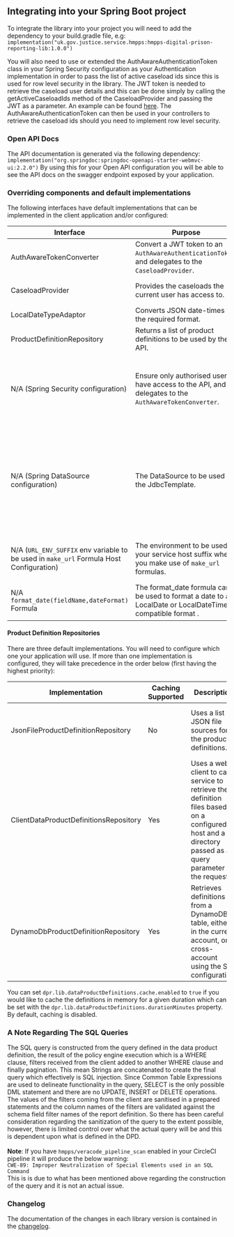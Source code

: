## Integrating into your Spring Boot project
To integrate the library into your project you will need to add the dependency to your build.gradle file, e.g:
`implementation("uk.gov.justice.service.hmpps:hmpps-digital-prison-reporting-lib:1.0.0")`

You will also need to use or extended the AuthAwareAuthenticationToken class in your Spring Security configuration as your Authentication implementation in order to pass the list of active caseload ids since this is used
for row level security in the library. 
The JWT token is needed to retrieve the caseload user details and this can be done simply by calling the getActiveCaseloadIds method of the CaseloadProvider and passing the JWT as a parameter.
An example can be found [here](https://github.com/ministryofjustice/hmpps-digital-prison-reporting-lib/blob/main/src/main/kotlin/uk/gov/justice/digital/hmpps/digitalprisonreportinglib/security/DefaultDprAuthAwareTokenConverter.kt#L13).
The AuthAwareAuthenticationToken can then be used in your controllers to retrieve the caseload ids should you need to implement row level security. 

### Open API Docs
The API documentation is generated via the following dependency:
`implementation("org.springdoc:springdoc-openapi-starter-webmvc-ui:2.2.0")`
By using this for your Open API configuration you will be able to see the API docs on the swagger endpoint exposed by your application.

### Overriding components and default implementations

The following interfaces have default implementations that can be implemented in the client application and/or configured:

| Interface                                                                               | Purpose                                                                                                  | Default implementation                                                                                                                                                                                                                                                                                                                                                                                                                                                                                    | Default configuration                                                                                                                                                                                                                                                                                                                                                                                                                                                                                                                    |
|-----------------------------------------------------------------------------------------|----------------------------------------------------------------------------------------------------------|-----------------------------------------------------------------------------------------------------------------------------------------------------------------------------------------------------------------------------------------------------------------------------------------------------------------------------------------------------------------------------------------------------------------------------------------------------------------------------------------------------------|------------------------------------------------------------------------------------------------------------------------------------------------------------------------------------------------------------------------------------------------------------------------------------------------------------------------------------------------------------------------------------------------------------------------------------------------------------------------------------------------------------------------------------------|
| AuthAwareTokenConverter                                                                 | Convert a JWT token to an `AuthAwareAuthenticationToken`, and delegates to the `CaseloadProvider`.       | `DefaultAuthAwareTokenConverter`: Extracts roles and delegates caseload provision - uses the `CaseloadProvider` implementation in the context.                                                                                                                                                                                                                                                                                                                                                            | N/A                                                                                                                                                                                                                                                                                                                                                                                                                                                                                                                                      |
| CaseloadProvider                                                                        | Provides the caseloads the current user has access to.                                                   | `DefaultCaseloadProvider`: Requests caseloads from the configured endpoint.                                                                                                                                                                                                                                                                                                                                                                                                                               | Set `dpr.lib.caseloads.host` to the Nomis User API host. Optionally set `dpr.lib.caseloads.path` (defaults to `me/caseloads`).                                                                                                                                                                                                                                                                                                                                                                                                           |
| LocalDateTypeAdaptor                                                                    | Converts JSON date-times to the required format.                                                         | `IsoLocalDateTypeAdaptor`: Converts to the format "yyyy-MM-dd".                                                                                                                                                                                                                                                                                                                                                                                                                                           | N/A                                                                                                                                                                                                                                                                                                                                                                                                                                                                                                                                      |
| ProductDefinitionRepository                                                             | Returns a list of product definitions to be used by the API.                                             | See below.                                                                                                                                                                                                                                                                                                                                                                                                                                                                                                |                                                                                                                                                                                                                                                                                                                                                                                                                                                                                                                                          |
| N/A (Spring Security configuration)                                                     | Ensure only authorised users have access to the API, and delegates to the `AuthAwareTokenConverter`.     | `DprResourceServerConfiguration`: Requires the user to have the specified role - uses the `AuthAwareTokenConverter` implementation in the context.                                                                                                                                                                                                                                                                                                                                                        | Set `dpr.lib.user.roles` or `dpr.lib.user.role` (deprecated) to the required list of user role(s). If not set, this implementation is disabled. Additionally, `spring.security.oauth2.resourceserver.jwt.jwk-set-uri` should be set to the authentication server's JWKS file (e.g. `${hmpps.auth.url}/.well-known/jwks.json`).                                                                                                                                                                                                           |
| N/A (Spring DataSource configuration)                                                   | The DataSource to be used by the JdbcTemplate.                                                           | By default the library will use the Spring default DataSource requiring its configuration properties under `spring.datasource`                                                                                                                                                                                                                                                                                                                                                                            | No default properties set. These will need to be set under `spring.datasource` for the default DataSource. If you wish to use your own DataSource you will need to create a DataSource Bean inside a `@Configuration` class with the name of the Datasource being the same as the datasource name defined in your data product definition. For example: `@Bean("external-movements") fun createExternalMovementsDataSource(): DataSource {...}`. You can name the DataSource properties as you prefer as this is your custom DataSource. |
| N/A (`URL_ENV_SUFFIX` env variable to be used in `make_url` Formula Host Configuration) | The environment to be used as your service host suffix when you make use of `make_url` formulas.         | There is no default value. You will need to set the value of the `URL_ENV_SUFFIX` env variable to be used as your service host suffix when you make use of `make_url` formulas. Example formula: `make_url('https://prisoner-${env}.digital.prison.service.justice.gov.uk/prisoner/${prisonNumber}',${name},TRUE)` The `${env}` placeholder will be replaced by the value of your `URL_ENV_SUFFIX` env variable. If you do not set this the `-${env}` part will be removed from the interpolated formula. | N/A                                                                                                                                                                                                                                                                                                                                                                                                                                                                                                                                      |
| N/A `format_date(fieldName,dateFormat)` Formula                                         | The format_date formula can be used to format a date to a LocalDate or LocalDateTime compatible format . | There is no default value. The first parameter is the name of the date column in this format: ${date} and the second parameter is a string with the date format. Examples for a given date time of 1st June 2023 12:00 : (1) format_date(${date},"dd/MM/yyyy") Results in: 01/06/2023 (2) format_date(${date},"dd/MM/yyyy hh:mm") Results in: 01/06/2023 12:00.                                                                                                                                           | N/A                                                                                                                                                                                                                                                                                                                                                                                                                                                                                                                                      |

#### Product Definition Repositories

There are three default implementations. You will need to configure which one your application will use.
If more than one implementation is configured, they will take precedence in the order below (first having the highest priority):

| Implementation                         | Caching Supported | Description                                                                                                                                                | Properties to configure                                                                                                                                                                                                                                                                                                           |
|----------------------------------------|-------------------|------------------------------------------------------------------------------------------------------------------------------------------------------------|-----------------------------------------------------------------------------------------------------------------------------------------------------------------------------------------------------------------------------------------------------------------------------------------------------------------------------------|
| JsonFileProductDefinitionRepository    | No                | Uses a list of JSON file sources for the product definitions.                                                                                              | In order to read from a list of definition files set `dpr.lib.definition.locations` to a comma separated list of the locations of the source files which can be created in the client application.                                                                                                                                |
| ClientDataProductDefinitionsRepository | Yes               | Uses a web client to call a service to retrieve the definition files based on a configured host and a directory passed as a query parameter in the request | In order to retrieve the data product definition files form another service with the use of a web client set `dpr.lib.dataProductDefinitions.host` to the host name of the application which will serve your definition files. The path to the definitions directory will need to be passed as a query parameter to your requests |
| DynamoDbProductDefinitionRepository    | Yes               | Retrieves definitions from a DynamoDB table, either in the current account, or cross-account using the STS configuration.                                  | Setting `dpr.lib.aws.dynamodb.enabled` to `true` enables the DynamoDB table source. Further configuration can be found in the `AwsProperties.DynamoDB` class.                                                                                                                                                                     |

You can set `dpr.lib.dataProductDefinitions.cache.enabled` to `true` if you would like to cache the definitions in memory for a given duration which can be set with the `dpr.lib.dataProductDefinitions.durationMinutes` property.
By default, caching is disabled.

### A Note Regarding The SQL Queries
The SQL query is constructed from the query defined in the data product definition, the result of the policy engine execution which is a WHERE clause, 
filters received from the client added to another WHERE clause and finally pagination.
This mean Strings are concatenated to create the final query which effectively is SQL injection.
Since Common Table Expressions are used to delineate functionality in the query, SELECT is the only possible DML statement and there are no UPDATE, INSERT or DELETE operations.
The values of the filters coming from the client are sanitised in a prepared statements and the column names of the filters are validated against the schema field filter names of the report definition. 
So there has been careful consideration regarding the sanitization of the query to the extent possible, however, there is limited control over what the actual query will be and this is dependent upon what is defined in the DPD.
</br></br>**Note**: If you have `hmpps/veracode_pipeline_scan` enabled in your CircleCI pipeline it will produce the below warning:</br>
`CWE-89: Improper Neutralization of Special Elements used in an SQL Command`</br>
This is is due to what has been mentioned above regarding the construction of the query and it is not an actual issue.

### Changelog

The documentation of the changes in each library version is contained in the [changelog](CHANGELOG.md). 